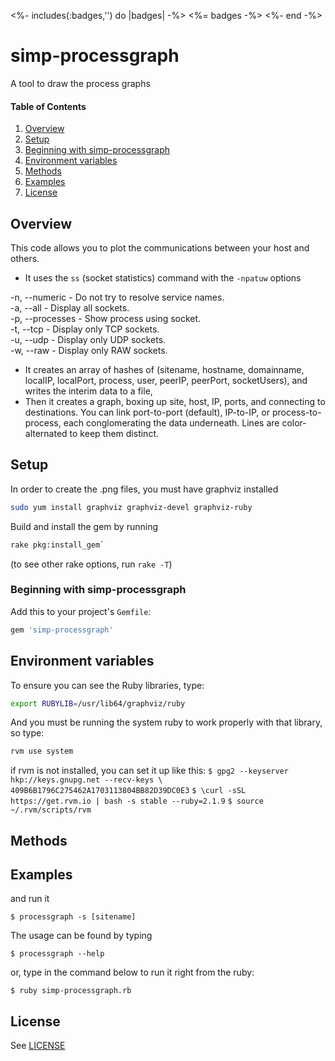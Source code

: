 <%- includes(:badges,'') do |badges| -%>
<%= badges -%>
<%- end -%>

# simp-processgraph

A tool to draw the process graphs

#### Table of Contents
1. [Overview](#overview)
2. [Setup](#setup)
3. [Beginning with simp-processgraph](#beginning-with-simp-processgraph)
4. [Environment variables](#environment-variables)
5. [Methods](#methods)
6. [Examples](#examples)
7. [License](#license)

## Overview

This code allows you to plot the communications between your host and others.

* It uses the `ss` (socket statistics) command with the `-npatuw` options

-n, --numeric - Do not try to resolve service names.<br>
-a, --all - Display all sockets.<br>
-p, --processes - Show process using socket.<br>
-t, --tcp - Display only TCP sockets.<br>
-u, --udp - Display only UDP sockets.<br>
-w, --raw - Display only RAW sockets.

* It creates an array of hashes of (sitename, hostname, domainname, localIP, localPort, process, user, peerIP, peerPort, socketUsers),
and writes the interim data to a file,
* Then it creates a graph, boxing up site, host, IP, ports, and connecting to destinations.
You can link port-to-port (default), IP-to-IP, or process-to-process, each conglomerating the data underneath. 
Lines are color-alternated to keep them distinct.


## Setup

In order to create the .png files, you must have graphviz installed
```bash
sudo yum install graphviz graphviz-devel graphviz-ruby
```
Build and install the gem by running
```bash
rake pkg:install_gem`
```
(to see other rake options, run `rake -T`)

### Beginning with simp-processgraph

Add this to your project's `Gemfile`:

```ruby
gem 'simp-processgraph'
```

## Environment variables

To ensure you can see the Ruby libraries, type:
```bash
export RUBYLIB=/usr/lib64/graphviz/ruby
```


And you must be running the system ruby to work properly with that library, so type:
```bash
rvm use system
```
if rvm is not installed, you can set it up like this:
`$ gpg2 --keyserver hkp://keys.gnupg.net --recv-keys \
    409B6B1796C275462A1703113804BB82D39DC0E3`
`$ \curl -sSL https://get.rvm.io | bash -s stable --ruby=2.1.9`
`$ source ~/.rvm/scripts/rvm`

## Methods


## Examples

and run it

`$ processgraph -s [sitename]`

The usage can be found by typing

`$ processgraph --help`

or, type in the command below to run it right from the ruby:

`$ ruby simp-processgraph.rb`


## License
See [LICENSE](LICENSE.md)
